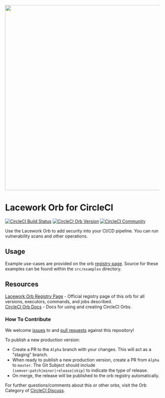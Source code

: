 <img src="https://techally-content.s3-us-west-1.amazonaws.com/public-content/lacework_logo_full.png" width="600">

# Lacework Orb for CircleCI
[![CircleCI Build Status](https://circleci.com/gh/lacework/circleci-orb-lacework.svg?style=shield "CircleCI Build Status")](https://circleci.com/gh/lacework/circleci-orb-lacework) [![CircleCI Orb Version](https://img.shields.io/badge/endpoint.svg?url=https://badges.circleci.io/orb/lacework/lacework)](https://circleci.com/orbs/registry/orb/lacework/lacework) [![CircleCI Community](https://img.shields.io/badge/community-CircleCI%20Discuss-343434.svg)](https://discuss.circleci.com/c/ecosystem/orbs)

Use the Lacework Orb to add security into your CI/CD pipeline. You can run vulnerability scans and other operations.

## Usage

Example use-cases are provided on the orb [registry page](https://circleci.com/orbs/registry/orb/lacework/lacework#usage-examples). Source for these examples can be found within the `src/examples` directory.

## Resources

[Lacework Orb Registry Page](https://circleci.com/orbs/registry/orb/lacework/lacework) - Official registry page of this orb for all versions, executors, commands, and jobs described.  
[CircleCI Orb Docs](https://circleci.com/docs/2.0/orb-intro/#section=configuration) - Docs for using and creating CircleCI Orbs.  

### How To Contribute

We welcome [issues](https://github.com/lacework/circleci-orb-lacework/issues) to and [pull requests](https://github.com/lacework/circleci-orb-lacework/pulls) against this repository!

To publish a new production version:
* Create a PR to the `Alpha` branch with your changes. This will act as a "staging" branch.
* When ready to publish a new production version, create a PR from `Alpha` to `master`. The Git Subject should include `[semver:patch|minor|release|skip]` to indicate the type of release.
* On merge, the release will be published to the orb registry automatically.

For further questions/comments about this or other orbs, visit the Orb Category of [CircleCI Discuss](https://discuss.circleci.com/c/orbs).
